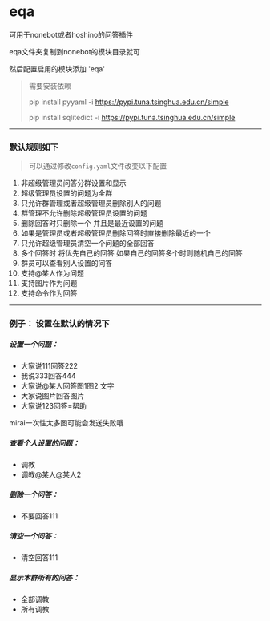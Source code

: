 # eqa
可用于nonebot或者hoshino的问答插件

eqa文件夹复制到nonebot的模块目录就可

然后配置启用的模块添加 'eqa'

> 需要安装依赖
>
> pip install pyyaml -i https://pypi.tuna.tsinghua.edu.cn/simple
>
> pip install sqlitedict -i https://pypi.tuna.tsinghua.edu.cn/simple
---
### 默认规则如下
> 可以通过修改`config.yaml`文件改变以下配置
1. 非超级管理员问答分群设置和显示
2. 超级管理员设置的问题为全群
3. 只允许群管理或者超级管理员删除别人的问题
4. 群管理不允许删除超级管理员设置的问题
5. 删除回答时只删除一个 并且是最近设置的问题
6. 如果是管理员或者超级管理员删除回答时直接删除最近的一个
7. 只允许超级管理员清空一个问题的全部回答
8. 多个回答时 将优先自己的回答 如果自己的回答多个时则随机自己的回答
9. 群员可以查看别人设置的问答
10. 支持@某人作为问题
11. 支持图片作为问题
12. 支持命令作为回答

---
### 例子： 设置在默认的情况下
##### 设置一个问题：
- 大家说111回答222
- 我说333回答444
- 大家说@某人回答图1图2 文字
- 大家说图片回答图片
- 大家说123回答=帮助

mirai一次性太多图可能会发送失败哦

##### 查看个人设置的问题：
- 调教
- 调教@某人@某人2

##### 删除一个问答：
- 不要回答111

##### 清空一个问答：
- 清空回答111

##### 显示本群所有的问答：
- 全部调教
- 所有调教
